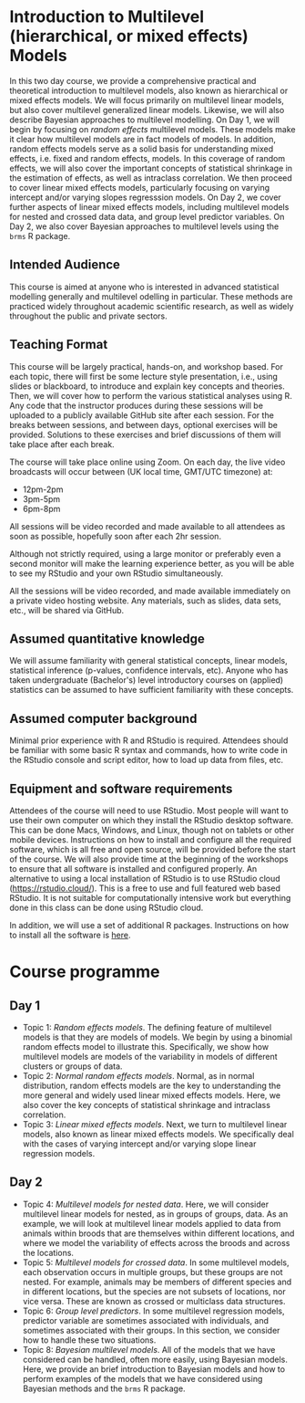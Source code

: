 # Introduction to Multilevel (hierarchical, or mixed effects) Models

In this two day course, we provide a comprehensive practical and theoretical introduction to multilevel models, also known as hierarchical or mixed effects models.
We will focus primarily on multilevel linear models, but also cover multilevel generalized linear models.
Likewise, we will also describe Bayesian approaches to multilevel modelling.
On Day 1, we will begin by focusing on *random effects* multilevel models.
These models make it clear how multilevel models are in fact models of models.
In addition, random effects models serve as a solid basis for understanding mixed effects, i.e. fixed and random effects, models.
In this coverage of random effects, we will also cover the important concepts of statistical shrinkage in the estimation of effects, as well as intraclass correlation.
We then proceed to cover linear mixed effects models, particularly focusing on varying intercept and/or varying slopes regresssion models.
On Day 2, we cover further aspects of linear mixed effects models, including multilevel models for nested and crossed data data, and group level predictor variables.
On Day 2, we also cover Bayesian approaches to multilevel levels using the `brms` R package.

## Intended Audience

This course is aimed at anyone who is interested in advanced statistical modelling generally and multilevel odelling in particular. These methods are practiced widely throughout academic scientific research, as well as widely throughout the public and private sectors.

## Teaching Format

This course will be largely practical, hands-on, and workshop based. For each topic, there will first be some lecture style presentation, i.e., using slides or blackboard, to introduce and explain key concepts and theories. Then, we will cover how to perform the various statistical analyses using R. Any code that the instructor produces during these sessions will be uploaded to a publicly available GitHub site after each session. For the breaks between sessions, and between days, optional exercises will be provided. Solutions to these exercises and brief discussions of them will take place after each break.

The course will take place online using Zoom. On each day, the live video broadcasts will occur between (UK local time, GMT/UTC timezone) at:

* 12pm-2pm
* 3pm-5pm
* 6pm-8pm
 
All sessions will be video recorded and made available to all attendees as soon as possible, hopefully soon after each 2hr session.
  
Although not strictly required, using a large monitor or preferably even a second monitor will make the learning experience better, as you will be able to see my RStudio and your own RStudio simultaneously. 

All the sessions will be video recorded, and made available immediately on a private video hosting website. Any materials, such as slides, data sets, etc., will be shared via GitHub.

## Assumed quantitative knowledge

We will assume familiarity with general statistical concepts, linear models, statistical inference (p-values, confidence intervals, etc). Anyone who has taken undergraduate (Bachelor's) level introductory courses on (applied) statistics can be assumed to have sufficient familiarity with these concepts.

## Assumed computer background

Minimal prior experience with R and RStudio is required. Attendees should be familiar with some basic R syntax and commands, how to write code in the RStudio console and script editor, how to load up data from files, etc. 

## Equipment and software requirements

Attendees of the course will need to use RStudio. Most people will want to use their own computer on which they install the RStudio desktop software. This can be done Macs, Windows, and Linux, though not on tablets or other mobile devices. Instructions on how to install and configure all the required software, which is all free and open source, will be provided before the start of the course. We will also provide time at the beginning of the workshops to ensure that all software is installed and configured properly. An alternative to using a local installation of RStudio is to use RStudio cloud (https://rstudio.cloud/). This is a free to use and full featured web based RStudio. It is not suitable for computationally intensive work but everything done in this class can be done using RStudio cloud. 

In addition, we will use a set of additional R packages. 
Instructions on how to install all the software is [here](software.md).


# Course programme 

## Day 1 

* Topic 1: *Random effects models*. The defining feature of multilevel models is that they are models of models. We begin by using a binomial random effects model to illustrate this. Specifically, we show how multilevel models are models of the variability in models of different clusters or groups of data.
* Topic 2: *Normal random effects models*. Normal, as in normal distribution, random effects models are the key to understanding the more general and widely used linear mixed effects models. Here, we also cover the key concepts of statistical shrinkage and intraclass correlation.
* Topic 3: *Linear mixed effects models*. Next, we turn to multilevel linear models, also known as linear mixed effects models. We specifically deal with the cases of varying intercept and/or varying slope linear regression models.

## Day 2

* Topic 4: *Multilevel models for nested data*. Here, we will consider multilevel linear models for nested, as in groups of groups, data. As an example, we will look at multilevel linear models applied to data from animals within broods that are themselves within different locations, and where we model the variability of effects across the broods and across the locations.
* Topic 5: *Multilevel models for crossed data*. In some multilevel models, each observation occurs in multiple groups, but these groups are not nested. For example, animals may be members of different species and in different locations, but the species are not subsets of locations, nor vice versa. These are known as crossed or multiclass data structures. 
* Topic 6: *Group level predictors*. In some multilevel regression models, predictor variable are sometimes associated with individuals, and sometimes associated with their groups. In this section, we consider how to handle these two situations.
* Topic 8: *Bayesian multilevel models*. All of the models that we have considered can be handled, often more easily, using Bayesian models. Here, we provide an brief introduction to Bayesian models and how to perform examples of the models that we have considered using Bayesian methods and the `brms` R package.

